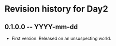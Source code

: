 # Revision history for Day2

## 0.1.0.0 -- YYYY-mm-dd

* First version. Released on an unsuspecting world.

